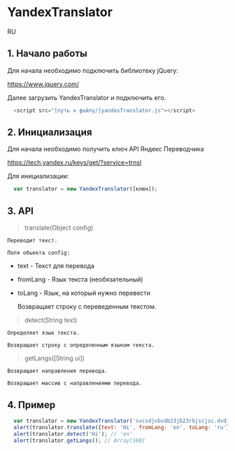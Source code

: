 # YandexTranslator


RU

## 1. Начало работы


  Для начала необходимо подключить библиотеку jQuery:
  
  
  https://www.jquery.com/
  
  Далее загрузить YandexTranslator и подключить его.
  
```javascript
  <script src="[путь к файлу/]yandexTranslator.js"></script>
```
  
## 2. Инициализация
 

  Для начала необходимо получить ключ API Яндекс Переводчика
  
  https://tech.yandex.ru/keys/get/?service=trnsl
  
  Для инициализации:
  
```javascript
  var translator = new YandexTranslator([ключ]);
```

## 3. API


> translate(Object config)
  
    Переводит текст.
    
    Поля объекта config:
    
- text - Текст для перевода
      
- fromLang - Язык текста (необязательный)
      
- toLang - Язык, на который нужно перевести
      
    Возвращает строку с переведенным текстом.


> detect(String text)
  
    Определяет язык текста.
    
    Возвращает строку с определенным языком текста.
    
    
> getLangs([String ui])
  
    Возвращает направления перевода. 
    
    Возвращает массив с направлениями перевода.
      

## 4. Пример

```javascript
  var translator = new YandexTranslator('svcsdjvbsdb23jb23rbjscjsc.dvdjvnhfgb3h2jwd');
  alert(translator.translate({text: 'Hi', fromLang: 'en', toLang: 'ru'})); // 'Привет'
  alert(translator.detect('Hi'); // 'en'
  alert(translator.getLangs(); // Array[160]
```
  
  
  
